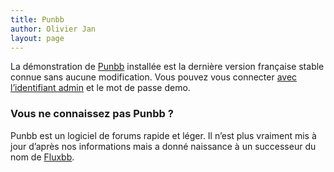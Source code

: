 ```yaml
---
title: Punbb
author: Olivier Jan
layout: page
--- 
```


La démonstration de [Punbb][1] installée est la dernière version française stable connue sans aucune modification. Vous pouvez vous connecter [avec l’identifiant admin][2] et le mot de passe demo.

### Vous ne connaissez pas Punbb ?

 [1]: http://punbb.informer.com/
 [2]: http://demo.cms-fr.net/punbb

Punbb est un logiciel de forums rapide et léger. Il n’est plus vraiment mis à jour d’après nos informations mais a donné naissance à un successeur du nom de [Fluxbb][3].

 [3]: /demo/fluxbb/
